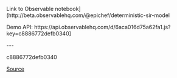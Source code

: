 
<p>Link to Observable notebook](http://beta.observablehq.com/@epichef/deterministic-sir-model<p>
<p>Demo API: https://api.observablehq.com/d/6aca016d75a62fa1.js?key=c8886772defb0340]</p>
---

c8886772defb0340



[Source](https://beta.observablehq.com/@fil/tissots-indicatrix)


<div id="chart"></div>

<script>
  
  // NOTEBOOK CONFIGURATION
  import notebook from "https://api.observablehq.com/d/5d1d6e0b62cecc51.js?key=18bad08f6c90e705";

  // BOILERPLATE
  const target = document.querySelector("#chart");
  const renders = {
    "viewof p": "p",
    "display": "div.fullwidth",
  };
  
  
  import {Inspector, Runtime} from "https://unpkg.com/@observablehq/notebook-runtime@1.2.0?module";
  for (let i in renders) {
    let s = renders[i], a = s.match(/^\w+/);
    if (a) {
      renders[i] = document.createElement(a[0]);
      target.appendChild(renders[i]);
      if (a = s.match(/\.(\w+)$/))
        renders[i].className = a[1]; 
    }
    else
      renders[i] = document.querySelector(renders[i]);
  }
Runtime.load(bar_chart, (variable) => {
    if (variable.name === "chart") return {fulfilled: resolve};
  });
</script>


<style>
/* https://css-tricks.com/full-width-containers-limited-width-parents/ */
.fullwidth {
  width: 100vw;
  position: relative;
  left: 50%;
  right: 50%;
  margin-left: -50vw;
  margin-right: -50vw;
}
#chart { min-height: 40vw }
</style>
